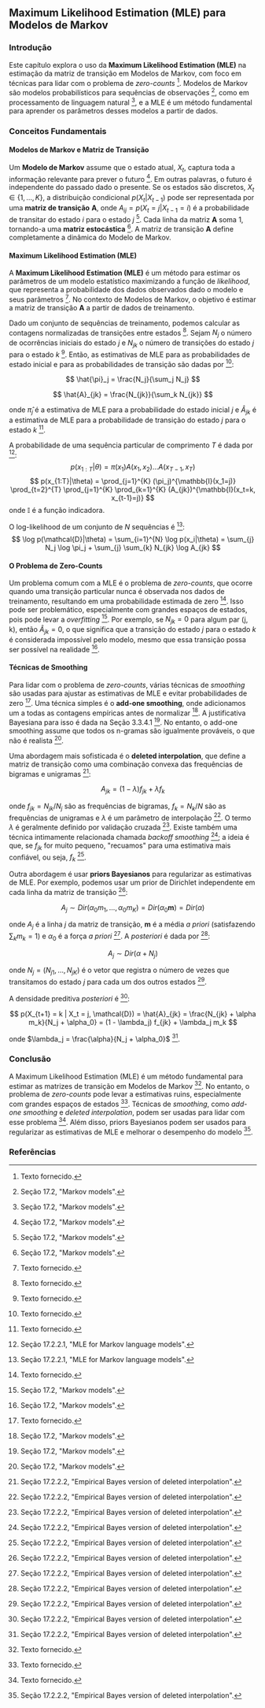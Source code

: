 ## Maximum Likelihood Estimation (MLE) para Modelos de Markov

### Introdução
Este capítulo explora o uso da **Maximum Likelihood Estimation (MLE)** na estimação da matriz de transição em Modelos de Markov, com foco em técnicas para lidar com o problema de *zero-counts* [^1]. Modelos de Markov são modelos probabilísticos para sequências de observações [^2], como em processamento de linguagem natural [^2], e a MLE é um método fundamental para aprender os parâmetros desses modelos a partir de dados.

### Conceitos Fundamentais

#### Modelos de Markov e Matriz de Transição
Um **Modelo de Markov** assume que o estado atual, $X_t$, captura toda a informação relevante para prever o futuro [^2]. Em outras palavras, o futuro é independente do passado dado o presente. Se os estados são discretos, $X_t \in \{1, ..., K\}$, a distribuição condicional $p(X_t | X_{t-1})$ pode ser representada por uma **matriz de transição** **A**, onde $A_{ij} = p(X_t = j | X_{t-1} = i)$ é a probabilidade de transitar do estado *i* para o estado *j* [^2]. Cada linha da matriz **A** soma 1, tornando-a uma **matriz estocástica** [^2].  A matriz de transição **A** define completamente a dinâmica do Modelo de Markov.

#### Maximum Likelihood Estimation (MLE)
A **Maximum Likelihood Estimation (MLE)** é um método para estimar os parâmetros de um modelo estatístico maximizando a função de *likelihood*, que representa a probabilidade dos dados observados dado o modelo e seus parâmetros [^1]. No contexto de Modelos de Markov, o objetivo é estimar a matriz de transição **A** a partir de dados de treinamento.

Dado um conjunto de sequências de treinamento, podemos calcular as contagens normalizadas de transições entre estados [^1]. Sejam $N_j$ o número de ocorrências iniciais do estado *j* e $N_{jk}$ o número de transições do estado *j* para o estado *k* [^1]. Então, as estimativas de MLE para as probabilidades de estado inicial e para as probabilidades de transição são dadas por [^1]:

$$ \hat{\pi}_j = \frac{N_j}{\sum_j N_j} $$

$$ \hat{A}_{jk} = \frac{N_{jk}}{\sum_k N_{jk}} $$

onde $\hat{\pi}_j$ é a estimativa de MLE para a probabilidade do estado inicial *j* e $\hat{A}_{jk}$ é a estimativa de MLE para a probabilidade de transição do estado *j* para o estado *k* [^1].

A probabilidade de uma sequência particular de comprimento *T* é dada por [^4]:
$$ p(x_{1:T}|\theta) = \pi(x_1)A(x_1, x_2) \dots A(x_{T-1}, x_T) $$
$$ p(x_{1:T}|\theta) = \prod_{j=1}^{K} (\pi_j)^{\mathbb{I}(x_1=j)} \prod_{t=2}^{T} \prod_{j=1}^{K} \prod_{k=1}^{K} (A_{jk})^{\mathbb{I}(x_t=k, x_{t-1}=j)} $$
onde $\mathbb{I}$ é a função indicadora.

O log-likelihood de um conjunto de *N* sequências é [^4]:
$$ \log p(\mathcal{D}|\theta) = \sum_{i=1}^{N} \log p(x_i|\theta) = \sum_{j} N_j \log \pi_j + \sum_{j} \sum_{k} N_{jk} \log A_{jk} $$

#### O Problema de Zero-Counts
Um problema comum com a MLE é o problema de *zero-counts*, que ocorre quando uma transição particular nunca é observada nos dados de treinamento, resultando em uma probabilidade estimada de zero [^1]. Isso pode ser problemático, especialmente com grandes espaços de estados, pois pode levar a *overfitting* [^5]. Por exemplo, se $N_{jk} = 0$ para algum par (j, k), então $\hat{A}_{jk} = 0$, o que significa que a transição do estado *j* para o estado *k* é considerada impossível pelo modelo, mesmo que essa transição possa ser possível na realidade [^5].

#### Técnicas de Smoothing
Para lidar com o problema de *zero-counts*, várias técnicas de *smoothing* são usadas para ajustar as estimativas de MLE e evitar probabilidades de zero [^1]. Uma técnica simples é o **add-one smoothing**, onde adicionamos um a todas as contagens empíricas antes de normalizar [^5]. A justificativa Bayesiana para isso é dada na Seção 3.3.4.1 [^5]. No entanto, o add-one smoothing assume que todos os n-gramas são igualmente prováveis, o que não é realista [^5].

Uma abordagem mais sofisticada é o **deleted interpolation**, que define a matriz de transição como uma combinação convexa das frequências de bigramas e unigramas [^6]:

$$ A_{jk} = (1 - \lambda) f_{jk} + \lambda f_k $$

onde $f_{jk} = N_{jk} / N_j$ são as frequências de bigramas, $f_k = N_k / N$ são as frequências de unigramas e $\lambda$ é um parâmetro de interpolação [^6]. O termo $\lambda$ é geralmente definido por validação cruzada [^6]. Existe também uma técnica intimamente relacionada chamada *backoff smoothing* [^6]; a ideia é que, se $f_{jk}$ for muito pequeno, "recuamos" para uma estimativa mais confiável, ou seja, $f_k$ [^6].

Outra abordagem é usar **priors Bayesianos** para regularizar as estimativas de MLE. Por exemplo, podemos usar um prior de Dirichlet independente em cada linha da matriz de transição [^6]:

$$ A_j \sim Dir(\alpha_0 m_1, \dots, \alpha_0 m_K) = Dir(\alpha_0 \mathbf{m}) = Dir(\alpha) $$

onde $A_j$ é a linha *j* da matriz de transição, $\mathbf{m}$ é a média *a priori* (satisfazendo $\sum_k m_k = 1$) e $\alpha_0$ é a força *a priori* [^6]. A *posteriori* é dada por [^6]:

$$ A_j \sim Dir(\alpha + N_j) $$

onde $N_j = (N_{j1}, \dots, N_{jK})$ é o vetor que registra o número de vezes que transitamos do estado *j* para cada um dos outros estados [^6].

A densidade preditiva *posteriori* é [^6]:

$$ p(X_{t+1} = k | X_t = j, \mathcal{D}) = \hat{A}_{jk} = \frac{N_{jk} + \alpha m_k}{N_j + \alpha_0} = (1 - \lambda_j) f_{jk} + \lambda_j m_k $$

onde $\lambda_j = \frac{\alpha}{N_j + \alpha_0}$ [^6].

### Conclusão
A Maximum Likelihood Estimation (MLE) é um método fundamental para estimar as matrizes de transição em Modelos de Markov [^1]. No entanto, o problema de *zero-counts* pode levar a estimativas ruins, especialmente com grandes espaços de estados [^1]. Técnicas de *smoothing*, como *add-one smoothing* e *deleted interpolation*, podem ser usadas para lidar com esse problema [^1]. Além disso, priors Bayesianos podem ser usados para regularizar as estimativas de MLE e melhorar o desempenho do modelo [^6].

### Referências
[^1]: Texto fornecido.
[^2]: Seção 17.2, "Markov models".
[^4]: Seção 17.2.2.1, "MLE for Markov language models".
[^5]: Seção 17.2, "Markov models".
[^6]: Seção 17.2.2.2, "Empirical Bayes version of deleted interpolation".
<!-- END -->